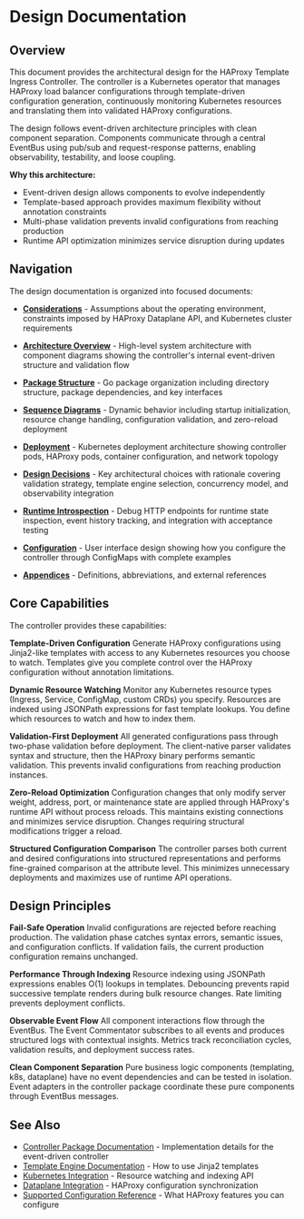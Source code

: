 # Design Documentation

## Overview

This document provides the architectural design for the HAProxy Template Ingress Controller. The controller is a Kubernetes operator that manages HAProxy load balancer configurations through template-driven configuration generation, continuously monitoring Kubernetes resources and translating them into validated HAProxy configurations.

The design follows event-driven architecture principles with clean component separation. Components communicate through a central EventBus using pub/sub and request-response patterns, enabling observability, testability, and loose coupling.

**Why this architecture:**
- Event-driven design allows components to evolve independently
- Template-based approach provides maximum flexibility without annotation constraints
- Multi-phase validation prevents invalid configurations from reaching production
- Runtime API optimization minimizes service disruption during updates

## Navigation

The design documentation is organized into focused documents:

- **[Considerations](design/considerations.md)** - Assumptions about the operating environment, constraints imposed by HAProxy Dataplane API, and Kubernetes cluster requirements

- **[Architecture Overview](design/architecture-overview.md)** - High-level system architecture with component diagrams showing the controller's internal event-driven structure and validation flow

- **[Package Structure](design/package-structure.md)** - Go package organization including directory structure, package dependencies, and key interfaces

- **[Sequence Diagrams](design/sequence-diagrams.md)** - Dynamic behavior including startup initialization, resource change handling, configuration validation, and zero-reload deployment

- **[Deployment](design/deployment.md)** - Kubernetes deployment architecture showing controller pods, HAProxy pods, container configuration, and network topology

- **[Design Decisions](design/design-decisions.md)** - Key architectural choices with rationale covering validation strategy, template engine selection, concurrency model, and observability integration

- **[Runtime Introspection](design/introspection.md)** - Debug HTTP endpoints for runtime state inspection, event history tracking, and integration with acceptance testing

- **[Configuration](design/configuration.md)** - User interface design showing how you configure the controller through ConfigMaps with complete examples

- **[Appendices](design/appendices.md)** - Definitions, abbreviations, and external references

## Core Capabilities

The controller provides these capabilities:

**Template-Driven Configuration**
Generate HAProxy configurations using Jinja2-like templates with access to any Kubernetes resources you choose to watch. Templates give you complete control over the HAProxy configuration without annotation limitations.

**Dynamic Resource Watching**
Monitor any Kubernetes resource types (Ingress, Service, ConfigMap, custom CRDs) you specify. Resources are indexed using JSONPath expressions for fast template lookups. You define which resources to watch and how to index them.

**Validation-First Deployment**
All generated configurations pass through two-phase validation before deployment. The client-native parser validates syntax and structure, then the HAProxy binary performs semantic validation. This prevents invalid configurations from reaching production instances.

**Zero-Reload Optimization**
Configuration changes that only modify server weight, address, port, or maintenance state are applied through HAProxy's runtime API without process reloads. This maintains existing connections and minimizes service disruption. Changes requiring structural modifications trigger a reload.

**Structured Configuration Comparison**
The controller parses both current and desired configurations into structured representations and performs fine-grained comparison at the attribute level. This minimizes unnecessary deployments and maximizes use of runtime API operations.

## Design Principles

**Fail-Safe Operation**
Invalid configurations are rejected before reaching production. The validation phase catches syntax errors, semantic issues, and configuration conflicts. If validation fails, the current production configuration remains unchanged.

**Performance Through Indexing**
Resource indexing using JSONPath expressions enables O(1) lookups in templates. Debouncing prevents rapid successive template renders during bulk resource changes. Rate limiting prevents deployment conflicts.

**Observable Event Flow**
All component interactions flow through the EventBus. The Event Commentator subscribes to all events and produces structured logs with contextual insights. Metrics track reconciliation cycles, validation results, and deployment success rates.

**Clean Component Separation**
Pure business logic components (templating, k8s, dataplane) have no event dependencies and can be tested in isolation. Event adapters in the controller package coordinate these pure components through EventBus messages.

## See Also

- [Controller Package Documentation](../../pkg/controller/README.md) - Implementation details for the event-driven controller
- [Template Engine Documentation](../../pkg/templating/README.md) - How to use Jinja2 templates
- [Kubernetes Integration](../../pkg/k8s/README.md) - Resource watching and indexing API
- [Dataplane Integration](../../pkg/dataplane/README.md) - HAProxy configuration synchronization
- [Supported Configuration Reference](../supported-configuration.md) - What HAProxy features you can configure
